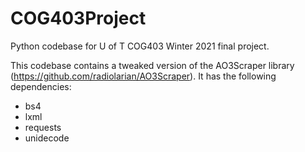 # COG403Project
Python codebase for U of T COG403 Winter 2021 final project.

This codebase contains a tweaked version of the AO3Scraper library (https://github.com/radiolarian/AO3Scraper). It has the following dependencies:
* bs4
* lxml
* requests
* unidecode
